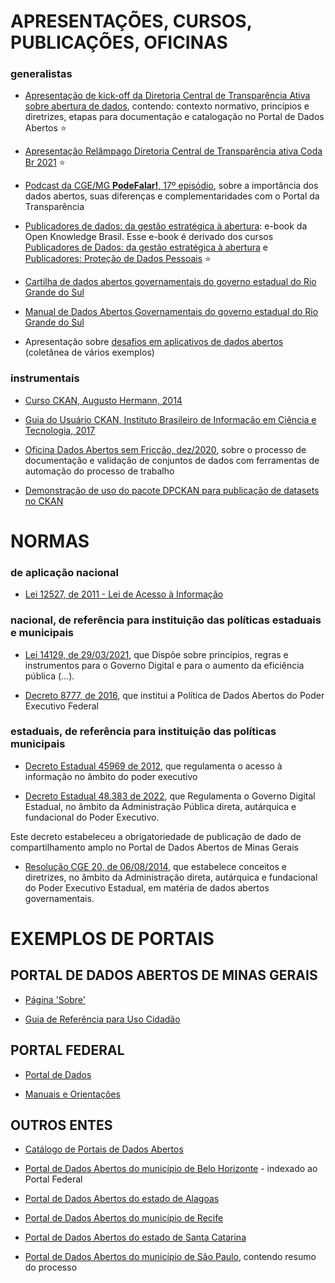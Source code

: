 # APRESENTAÇÕES, CURSOS, PUBLICAÇÕES, OFICINAS 

### generalistas

- [Apresentação de kick-off da Diretoria Central de Transparência Ativa sobre abertura de dados](https://github.com/dados-mg/apresentacoes/blob/master/kick-off/dados-abertos-kick-off-2022-03.pptx), contendo: contexto normativo, princípios e diretrizes, etapas para documentação e catalogação no Portal de Dados Abertos :star:

- [Apresentação Relâmpago Diretoria Central de Transparência ativa Coda Br 2021](https://www.youtube.com/watch?v=JUW60w1jDdM&t=1346s) :star:

- [Podcast da CGE/MG **PodeFalar!**, 17º episódio](https://www.youtube.com/watch?v=uFdYbIc_4ws), sobre a importância dos dados abertos, suas diferenças e complementaridades com o Portal da Transparência

- [Publicadores de dados: da gestão estratégica à abertura](https://www.ok.org.br/wp-content/uploads/2021/05/PublicadoresDeDados2.pdf): e-book da Open Knowledge Brasil. Esse e-book é derivado dos cursos [Publicadores de Dados: da gestão estratégica à abertura](https://escoladedados.org/courses/publicadores/) e [Publicadores: Proteção de Dados Pessoais](https://escoladedados.org/courses/publicadores-protecao-de-dados-pessoais/) :star:

- [Cartilha de dados abertos governamentais do governo estadual do Rio Grande do Sul](https://www.centraldocidadao.rs.gov.br/upload/arquivos/201707/10105446-manual-dados-sensibilizacao.pdf)

- [Manual de Dados Abertos Governamentais do governo estadual do Rio Grande do Sul](https://www.centraldocidadao.rs.gov.br/upload/arquivos/201707/10105453-manual-dados-tecnico.pdf)

- Apresentação sobre [desafios em aplicativos de dados abertos](https://pt.slideshare.net/claudiomartins2000/oportunidades-e-desafios-em-aplicativos-de-dados-abertos-open-data) (coletânea de vários exemplos)

### instrumentais

- [Curso CKAN, Augusto Hermann, 2014](http://www.inf.ufsc.br/~jose.todesco/LODBrasil/Minicurso/CKAN.pdf)

- [Guia do Usuário CKAN, Instituto Brasileiro de Informação em Ciência e Tecnologia, 2017](https://www.centraldocidadao.rs.gov.br/upload/arquivos/201707/31095002-guia-do-usuario-ckan-ibict.pdf)

- [Oficina Dados Abertos sem Fricção, dez/2020](https://www.youtube.com/watch?v=tZ0bmlnqMuY), sobre o processo de documentação e validação de conjuntos de dados com ferramentas de automação do processo de trabalho

- [Demonstração de uso do pacote DPCKAN para publicação de datasets no CKAN](https://www.youtube.com/watch?v=Q8tfYmYB7iw)

# NORMAS

### de aplicação nacional

- [Lei 12527, de 2011 - Lei de Acesso à Informação](http://www.planalto.gov.br/ccivil_03/_ato2011-2014/2011/lei/l12527.htm)

### nacional, de referência para instituição das políticas estaduais e municipais

- [Lei 14129, de 29/03/2021](http://www.planalto.gov.br/ccivil_03/_ato2019-2022/2021/lei/L14129.htm), que Dispõe sobre princípios, regras e instrumentos para o Governo Digital e para o aumento da eficiência pública (...).

- [Decreto 8777, de 2016](http://www.planalto.gov.br/ccivil_03/_ato2015-2018/2016/decreto/d8777.htm), que institui a Política de Dados Abertos do Poder Executivo Federal

### estaduais, de referência para instituição das políticas municipais

- [Decreto Estadual 45969 de 2012](https://www.almg.gov.br/consulte/legislacao/completa/completa.html?tipo=DEC&num=45969&ano=2012), que regulamenta o acesso à informação no âmbito do poder executivo

- [Decreto Estadual 48.383 de 2022](https://www2.educacao.mg.gov.br/images/documentos/DECRETO%20N%C2%BA%2048.383,%20DE%2018%20DE%20MAR%C3%87O%20DE%202022.pdf), que Regulamenta o Governo Digital Estadual, no âmbito da Administração Pública direta, autárquica
e fundacional do Poder Executivo. 

Este decreto estabeleceu a obrigatoriedade de publicação de dado de compartilhamento amplo no Portal de Dados Abertos de Minas Gerais 

- [Resolução CGE 20, de 06/08/2014](http://pesquisalegislativa.mg.gov.br/LegislacaoCompleta.aspx?cod=171158), que estabelece conceitos e diretrizes, no âmbito da Administração direta, autárquica e fundacional do Poder Executivo Estadual, em matéria de dados abertos governamentais.

# EXEMPLOS DE PORTAIS

## PORTAL DE DADOS ABERTOS DE MINAS GERAIS

- [Página 'Sobre'](https://dados.mg.gov.br/about)

- [Guia de Referência para Uso Cidadão](https://www.transparencia.mg.gov.br/component/phocadownload/category/5-o-que-e-o-portal?download=336:guia-de-referencia-para-uso-do-cidadao-pdamg)


## PORTAL FEDERAL

- [Portal de Dados](www.dados.gov.br)

- [Manuais e Orientações](https://legado.dados.gov.br/pagina/manuais-e-orientacoes)


## OUTROS ENTES

- [Catálogo de Portais de Dados Abertos](https://github.com/dadosgovbr/catalogos-dados-brasil/blob/master/dados/catalogos.csv)

- [Portal de Dados Abertos do município de Belo Horizonte](https://dados.gov.br/dados/organizacoes/visualizar/prefeitura-de-belo-horizonte-pbh) - indexado ao Portal Federal

- [Portal de Dados Abertos do estado de Alagoas](https://dados.al.gov.br/)

- [Portal de Dados Abertos do município de Recife](http://dados.recife.pe.gov.br/)

- [Portal de Dados Abertos do estado de Santa Catarina]()

- [Portal de Dados Abertos do município de São Paulo](http://dados.prefeitura.sp.gov.br/pt_PT/about), contendo resumo do processo

